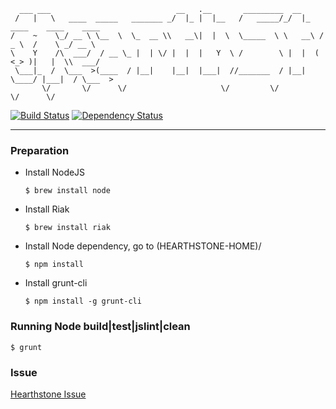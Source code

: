 
      ___ ___                            __   .__       _________  __                           
     /   |   \   ____  _____   _______ _/  |_ |  |__   /   _____/_/  |_   ____    ____    ____  
    /    ~    \_/ __ \ \__  \  \_  __ \\   __\|  |  \  \_____  \ \   __\ /  _ \  /    \ _/ __ \ 
    \    Y    /\  ___/  / __ \_ |  | \/ |  |  |   Y  \ /        \ |  |  (  <_> )|   |  \\  ___/ 
     \___|_  /  \___  >(____  / |__|    |__|  |___|  //_______  / |__|   \____/ |___|  / \___  >
           \/       \/      \/                     \/         \/                     \/      \/ 


[![Build Status](https://travis-ci.org/tim-tang/hearthstone.png?branch=master)](https://travis-ci.org/tim-tang/hearthstone) [![Dependency Status](https://gemnasium.com/tim-tang/hearthstone.png)](https://gemnasium.com/tim-tang/hearthstone)

---

### Preparation

- Install NodeJS

    ```
    $ brew install node
    ```
- Install Riak 

    ```
    $ brew install riak
    ```

- Install Node dependency, go to (HEARTHSTONE-HOME)/

    ```
    $ npm install
    ```

- Install grunt-cli

    ```
    $ npm install -g grunt-cli
    ```

### Running Node build|test|jslint|clean

    $ grunt 

### Issue

[Hearthstone Issue](https://github.com/tim-tang/hearthstone/issues)
